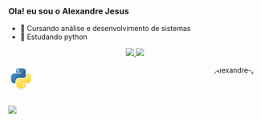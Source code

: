 ### Ola! eu sou o Alexandre Jesus

- 🌱 Cursando análise e desenvolvimento de sistemas
- 📘 Estudando python

<div align="center">
  <a href="https://github.com/alexandrejesus1">
  <img height="180em"  src="https://github-readme-stats.vercel.app/api?username=alexandrejesus1&show_icons=true&theme=tokyonight&include_all_commits=true&count_private=true"/>
  <img height="180em" " src="https://github-readme-stats.vercel.app/api/top-langs/?username=alexandrejesus1&layout=compact&langs_count=7&theme=tokyonight"/>
</div>
<div style="display: inline_block"><br>
  <img align="center" alt="Alexandre-Python" height="50"  src="https://raw.githubusercontent.com/devicons/devicon/master/icons/python/python-original.svg"> 
  <img align="right" alt="Alexandre-pic" height="100" style="border-radius:100px;"src="https://img.freepik.com/vetores-premium/programador-que-trabalha-escrevendo-codigo-homem-digitando-no-teclado-com-codigo-na-tela-desenvolvedor-web-design-programacao-conceito-de-codificacao-ilustracao-isolada_168129-485.jpg?w=740">
</div>

##

<div> 
  <a href="https://www.linkedin.com/in/alexandre-adolfo-491a52233/" target="_blank"><img src="https://img.shields.io/badge/-LinkedIn-%230077B5?style=for-the-badge&logo=linkedin&logoColor=white" target="_blank"></a>
</div>
